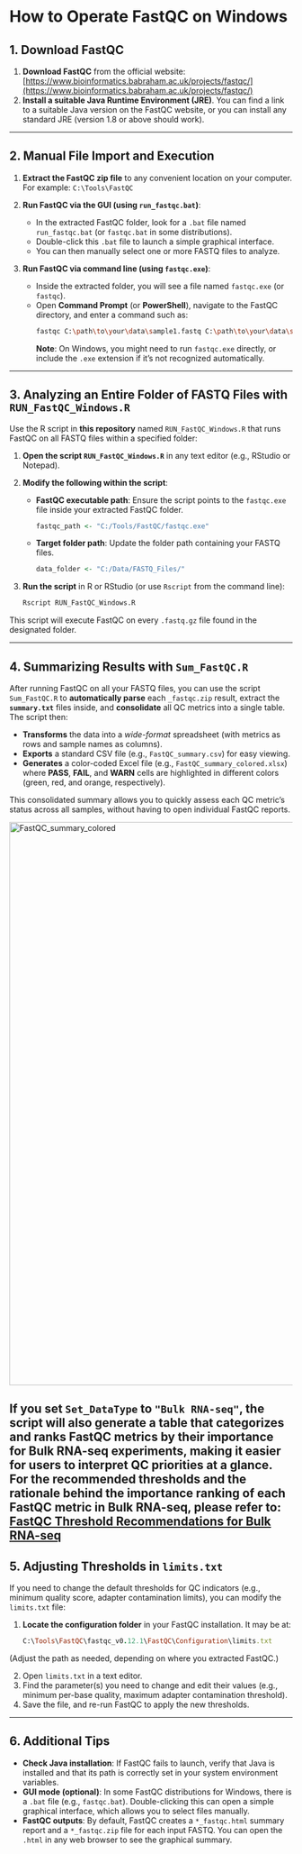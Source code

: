 # How to Operate FastQC on Windows

## 1. Download FastQC
1. **Download FastQC** from the official website:  
   [https://www.bioinformatics.babraham.ac.uk/projects/fastqc/](https://www.bioinformatics.babraham.ac.uk/projects/fastqc/)  
2. **Install a suitable Java Runtime Environment (JRE)**. You can find a link to a suitable Java version on the FastQC website, or you can install any standard JRE (version 1.8 or above should work).

---

## 2. Manual File Import and Execution
1. **Extract the FastQC zip file** to any convenient location on your computer.  
   For example: `C:\Tools\FastQC`

2. **Run FastQC via the GUI (using `run_fastqc.bat`)**:  
   - In the extracted FastQC folder, look for a `.bat` file named `run_fastqc.bat` (or `fastqc.bat` in some distributions).  
   - Double-click this `.bat` file to launch a simple graphical interface.  
   - You can then manually select one or more FASTQ files to analyze.

3. **Run FastQC via command line (using `fastqc.exe`)**:  
   - Inside the extracted folder, you will see a file named `fastqc.exe` (or `fastqc`).  
   - Open **Command Prompt** (or **PowerShell**), navigate to the FastQC directory, and enter a command such as:
     ```bash
     fastqc C:\path\to\your\data\sample1.fastq C:\path\to\your\data\sample2.fastq
     ```
     **Note**: On Windows, you might need to run `fastqc.exe` directly, or include the `.exe` extension if it’s not recognized automatically.

---

## 3. Analyzing an Entire Folder of FASTQ Files with `RUN_FastQC_Windows.R`
Use the R script in **this repository** named `RUN_FastQC_Windows.R` that runs FastQC on all FASTQ files within a specified folder:

1. **Open the script `RUN_FastQC_Windows.R`** in any text editor (e.g., RStudio or Notepad).

2. **Modify the following within the script**:
   - **FastQC executable path**: Ensure the script points to the `fastqc.exe` file inside your extracted FastQC folder.  
     ```r
     fastqc_path <- "C:/Tools/FastQC/fastqc.exe"
     ```
   - **Target folder path**: Update the folder path containing your FASTQ files.  
     ```r
     data_folder <- "C:/Data/FASTQ_Files/"
     ```

3. **Run the script** in R or RStudio (or use `Rscript` from the command line):
   ```bash
   Rscript RUN_FastQC_Windows.R

This script will execute FastQC on every `.fastq.gz` file found in the designated folder.

---

## 4. Summarizing Results with `Sum_FastQC.R`
After running FastQC on all your FASTQ files, you can use the script `Sum_FastQC.R` to **automatically parse** each `_fastqc.zip` result, extract the **`summary.txt`** files inside, and **consolidate** all QC metrics into a single table. The script then:

- **Transforms** the data into a *wide-format* spreadsheet (with metrics as rows and sample names as columns).  
- **Exports** a standard CSV file (e.g., `FastQC_summary.csv`) for easy viewing.  
- **Generates** a color-coded Excel file (e.g., `FastQC_summary_colored.xlsx`) where **PASS**, **FAIL**, and **WARN** cells are highlighted in different colors (green, red, and orange, respectively).  

This consolidated summary allows you to quickly assess each QC metric’s status across all samples, without having to open individual FastQC reports.

<img src="https://github.com/Charlene717/FastQC-on-Windows/blob/main/www/2025021705QRF_FastQC_summary_colored_Cut.png?raw=true" alt="FastQC_summary_colored" width="1000"/>

If you set `Set_DataType` to **`"Bulk RNA-seq"`**, the script will also generate a table that **categorizes and ranks FastQC metrics by their importance for Bulk RNA-seq experiments**, making it easier for users to interpret QC priorities at a glance.  
For the recommended thresholds and the rationale behind the importance ranking of each FastQC metric in Bulk RNA-seq, please refer to:  
[FastQC Threshold Recommendations for Bulk RNA-seq](https://github.com/Charlene717/FastQC-on-Windows/blob/main/Introduction%20of%20fastqc/FastQC%20Threshold%20Recommendations%20for%20Bulk%20RNA-seq.md)
---

## 5. Adjusting Thresholds in `limits.txt`
If you need to change the default thresholds for QC indicators (e.g., minimum quality score, adapter contamination limits), you can modify the `limits.txt` file:

1. **Locate the configuration folder** in your FastQC installation. It may be at:
   ```ruby
   C:\Tools\FastQC\fastqc_v0.12.1\FastQC\Configuration\limits.txt
(Adjust the path as needed, depending on where you extracted FastQC.)

2. Open `limits.txt` in a text editor.  
3. Find the parameter(s) you need to change and edit their values (e.g., minimum per-base quality, maximum adapter contamination threshold).  
4. Save the file, and re-run FastQC to apply the new thresholds.

---

## 6. Additional Tips
- **Check Java installation**: If FastQC fails to launch, verify that Java is installed and that its path is correctly set in your system environment variables.
- **GUI mode (optional)**: In some FastQC distributions for Windows, there is a `.bat` file (e.g., `fastqc.bat`). Double-clicking this can open a simple graphical interface, which allows you to select files manually.
- **FastQC outputs**: By default, FastQC creates a `*_fastqc.html` summary report and a `*_fastqc.zip` file for each input FASTQ. You can open the `.html` in any web browser to see the graphical summary.


